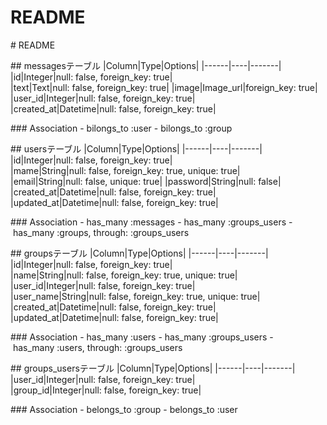 # README

# README

## messagesテーブル
|Column|Type|Options|
|------|----|-------|
|id|Integer|null: false, foreign_key: true|
|text|Text|null: false, foreign_key: true|
|image|Image_url|foreign_key: true|
|user_id|Integer|null: false, foreign_key: true|
|created_at|Datetime|null: false, foreign_key: true|

### Association
- bilongs_to :user
- bilongs_to :group

## usersテーブル
|Column|Type|Options|
|------|----|-------|
|id|Integer|null: false, foreign_key: true|
|mame|String|null: false, foreign_key: true, unique: true|
|email|String|null: false, unique: true|
|password|String|null: false|
|created_at|Datetime|null: false, foreign_key: true|
|updated_at|Datetime|null: false, foreign_key: true|

### Association
- has_many :messages
- has_many :groups_users
- has_many :groups, through: :groups_users

## groupsテーブル
|Column|Type|Options|
|------|----|-------|
|id|Integer|null: false, foreign_key: true|
|name|String|null: false, foreign_key: true, unique: true|
|user_id|Integer|null: false, foreign_key: true|
|user_name|String|null: false, foreign_key: true, unique: true|
|created_at|Datetime|null: false, foreign_key: true|
|updated_at|Datetime|null: false, foreign_key: true|

### Association
- has_many :users
- has_many :groups_users
- has_many :users, through: :groups_users

## groups_usersテーブル
|Column|Type|Options|
|------|----|-------|
|user_id|Integer|null: false, foreign_key: true|
|group_id|Integer|null: false, foreign_key: true|

### Association
- belongs_to :group
- belongs_to :user
